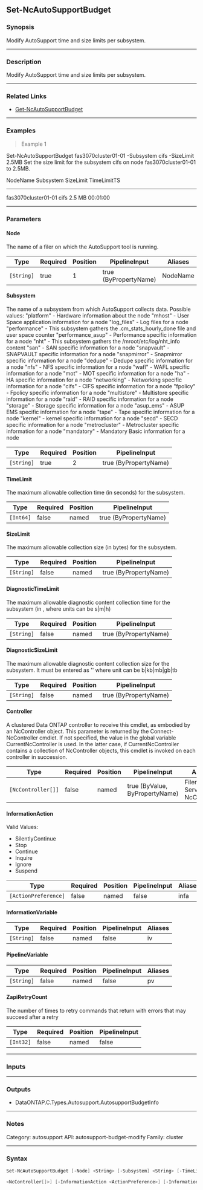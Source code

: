 Set-NcAutoSupportBudget
-----------------------

### Synopsis
Modify AutoSupport time and size limits per subsystem.

---

### Description

Modify AutoSupport time and size limits per subsystem.

---

### Related Links
* [Get-NcAutoSupportBudget](Get-NcAutoSupportBudget)

---

### Examples
> Example 1

Set-NcAutoSupportBudget fas3070cluster01-01 -Subsystem cifs -SizeLimit 2.5MB
Set the size limit for the subsystem cifs on node fas3070cluster01-01 to 2.5MB.

NodeName                       Subsystem                         SizeLimit      TimeLimitTS
--------                       ---------                         ---------      -----------
fas3070cluster01-01            cifs                                 2.5 MB         00:01:00

---

### Parameters
#### **Node**
The name of a filer on which the AutoSupport tool is running.

|Type      |Required|Position|PipelineInput        |Aliases |
|----------|--------|--------|---------------------|--------|
|`[String]`|true    |1       |true (ByPropertyName)|NodeName|

#### **Subsystem**
The name of a subsystem from which AutoSupport collects data.
Possible values: 
    "platform"            - Hardware information about the node
    "mhost"               - User Space application information for a node
    "log_files"           - Log files for a node
    "performance"         - This subsystem gathers the .cm_stats_hourly_done file and user space counter
    "performance_asup"    - Performance specific information for a node
    "nht"                 - This subsystem gathers the /mroot/etc/log/nht_info content
    "san"                 - SAN specific information for a node
    "snapvault"           - SNAPVAULT specific information for a node
    "snapmirror"          - Snapmirror specific information for a node
    "dedupe"              - Dedupe specific information for a node
    "nfs"                 - NFS specific information for a node
    "wafl"                - WAFL specific information for a node
    "mot"                 - MOT specific information for a node
    "ha"                  - HA specific information for a node
    "networking"          - Networking specific information for a node
    "cifs"                - CIFS specific information for a node
    "fpolicy"             - Fpolicy specific information for a node
    "multistore"          - Multistore specific information for a node
    "raid"                - RAID specific information for a node
    "storage"             - Storage specific information for a node
    "asup_ems"            - ASUP EMS specific information for a node
    "tape"                - Tape specific information for a node
    "kernel"              - kernel specific information for a node
    "secd"                - SECD specific information for a node
    "metrocluster"        - Metrocluster specific information for a node
    "mandatory"           - Mandatory Basic information for a node

|Type      |Required|Position|PipelineInput        |
|----------|--------|--------|---------------------|
|`[String]`|true    |2       |true (ByPropertyName)|

#### **TimeLimit**
The maximum allowable collection time (in seconds) for the subsystem.

|Type     |Required|Position|PipelineInput        |
|---------|--------|--------|---------------------|
|`[Int64]`|false   |named   |true (ByPropertyName)|

#### **SizeLimit**
The maximum allowable collection size (in bytes) for the subsystem.

|Type      |Required|Position|PipelineInput        |
|----------|--------|--------|---------------------|
|`[String]`|false   |named   |true (ByPropertyName)|

#### **DiagnosticTimeLimit**
The maximum allowable diagnostic content collection time for the subsystem (in <value><units>, where units can be s|m|h)

|Type      |Required|Position|PipelineInput        |
|----------|--------|--------|---------------------|
|`[String]`|false   |named   |true (ByPropertyName)|

#### **DiagnosticSizeLimit**
The maximum allowable diagnostic content collection size for the subsystem. It must be entered as '<value><unit>' where unit can be b|kb|mb|gb|tb

|Type      |Required|Position|PipelineInput        |
|----------|--------|--------|---------------------|
|`[String]`|false   |named   |true (ByPropertyName)|

#### **Controller**
A clustered Data ONTAP controller to receive this cmdlet, as embodied by an NcController object.  This parameter is returned by the Connect-NcController cmdlet.  If not specified, the value in the global variable CurrentNcController is used.  In the latter case, if CurrentNcController contains a collection of NcController objects, this cmdlet is invoked on each controller in succession.

|Type              |Required|Position|PipelineInput                 |Aliases                          |
|------------------|--------|--------|------------------------------|---------------------------------|
|`[NcController[]]`|false   |named   |true (ByValue, ByPropertyName)|Filer<br/>Server<br/>NcController|

#### **InformationAction**

Valid Values:

* SilentlyContinue
* Stop
* Continue
* Inquire
* Ignore
* Suspend

|Type                |Required|Position|PipelineInput|Aliases|
|--------------------|--------|--------|-------------|-------|
|`[ActionPreference]`|false   |named   |false        |infa   |

#### **InformationVariable**

|Type      |Required|Position|PipelineInput|Aliases|
|----------|--------|--------|-------------|-------|
|`[String]`|false   |named   |false        |iv     |

#### **PipelineVariable**

|Type      |Required|Position|PipelineInput|Aliases|
|----------|--------|--------|-------------|-------|
|`[String]`|false   |named   |false        |pv     |

#### **ZapiRetryCount**
The number of times to retry commands that return with errors that may succeed after a retry

|Type     |Required|Position|PipelineInput|
|---------|--------|--------|-------------|
|`[Int32]`|false   |named   |false        |

---

### Inputs

---

### Outputs
* DataONTAP.C.Types.Autosupport.AutosupportBudgetInfo

---

### Notes
Category: autosupport
API: autosupport-budget-modify
Family: cluster

---

### Syntax
```PowerShell
Set-NcAutoSupportBudget [-Node] <String> [-Subsystem] <String> [-TimeLimit <Int64>] [-SizeLimit <String>] [-DiagnosticTimeLimit <String>] [-DiagnosticSizeLimit <String>] [-Controller 
```
```PowerShell
<NcController[]>] [-InformationAction <ActionPreference>] [-InformationVariable <String>] [-PipelineVariable <String>] [-ZapiRetryCount <Int32>] [<CommonParameters>]
```
